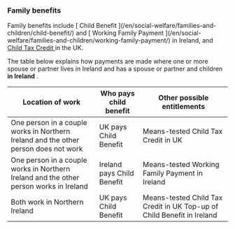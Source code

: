 ###  Family benefits

Family benefits include [ Child Benefit ](/en/social-welfare/families-and-
children/child-benefit/) and [ Working Family Payment ](/en/social-
welfare/families-and-children/working-family-payment/) in Ireland, and [ Child
Tax Credit ](https://www.gov.uk/child-tax-credit) in the UK.

The table below explains how payments are made where one or more spouse or
partner lives in Ireland and has a spouse or partner and children **in
Ireland** .

**Location of work** |  **Who pays child benefit** |  **Other possible entitlements**  
---|---|---  
One person in a couple works in Northern Ireland and the other person does not work  |  UK pays Child Benefit  |  Means-tested Child Tax Credit in UK   
One person in a couple works in Northern Ireland and the other person works in Ireland  |  Ireland pays Child Benefit  |  Means-tested Working Family Payment in Ireland   
Both work in Northern Ireland  |  UK pays Child Benefit  |  Means-tested Child Tax Credit in UK  Top-up of Child Benefit in Ireland   
  